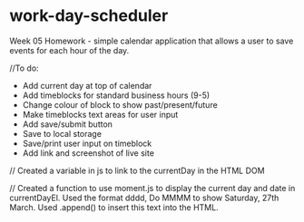 # work-day-scheduler
Week 05 Homework - simple calendar application that allows a user to save events for each hour of the day.



//To do:
- Add current day at top of calendar
- Add timeblocks for standard business hours (9-5)
- Change colour of block to show past/present/future
- Make timeblocks text areas for user input
- Add save/submit button
- Save to local storage
- Save/print user input on timeblock
- Add link and screenshot of live site


// Created a variable in js to link to the currentDay in the HTML DOM

// Created a function to use moment.js to display the current day and date in currentDayEl. Used the format dddd, Do MMMM to show Saturday, 27th March. Used .append() to insert this text into the HTML.


